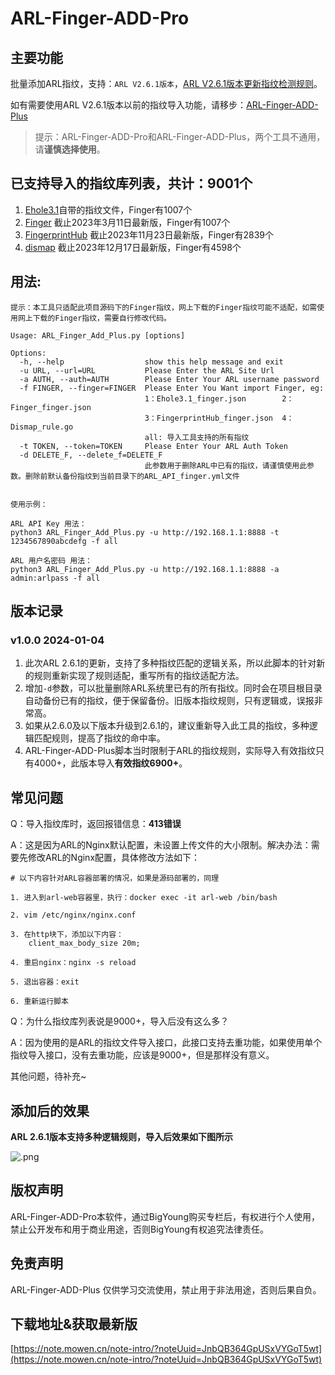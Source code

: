 # ARL-Finger-ADD-Pro

## 主要功能

批量添加ARL指纹，支持：`ARL V2.6.1版本`，[ARL V2.6.1版本更新指纹检测规则](https://github.com/TophantTechnology/ARL/releases/tag/v2.6.1)。

如有需要使用ARL V2.6.1版本以前的指纹导入功能，请移步：[ARL-Finger-ADD-Plus](https://github.com/BigYoungs/ARL-Finger-ADD-Plus)

> 提示：ARL-Finger-ADD-Pro和ARL-Finger-ADD-Plus，两个工具不通用，请**谨慎选择使用**。

## 已支持导入的指纹库列表，共计：9001个

1. [Ehole3.1](https://github.com/EdgeSecurityTeam/EHole/releases/tag/v3.1)自带的指纹文件，Finger有1007个
2. [Finger](https://github.com/EASY233/Finger/blob/main/library/finger.json) 截止2023年3月11日最新版，Finger有1007个
3. [FingerprintHub](https://github.com/0x727/FingerprintHub/blob/main/web_fingerprint_v3.json) 截止2023年11月23日最新版，Finger有2839个
4. [dismap](https://github.com/zhzyker/dismap/blob/main/readme-zh.md#-rulelab) 截止2023年12月17日最新版，Finger有4598个

## 用法:

```
提示：本工具只适配此项目源码下的Finger指纹，网上下载的Finger指纹可能不适配，如需使用网上下载的Finger指纹，需要自行修改代码。

Usage: ARL_Finger_Add_Plus.py [options]

Options:
  -h, --help                  show this help message and exit
  -u URL, --url=URL           Please Enter the ARL Site Url
  -a AUTH, --auth=AUTH        Please Enter Your ARL username password
  -f FINGER, --finger=FINGER  Please Enter You Want import Finger, eg:
                              1：Ehole3.1_finger.json        2：Finger_finger.json
                              3：FingerprintHub_finger.json  4：Dismap_rule.go
                              all: 导入工具支持的所有指纹
  -t TOKEN, --token=TOKEN     Please Enter Your ARL Auth Token
  -d DELETE_F, --delete_f=DELETE_F
                              此参数用于删除ARL中已有的指纹，请谨慎使用此参数。删除前默认备份指纹到当前目录下的ARL_API_finger.yml文件


使用示例：

ARL API Key 用法：
python3 ARL_Finger_Add_Plus.py -u http://192.168.1.1:8888 -t 1234567890abcdefg -f all

ARL 用户名密码 用法：
python3 ARL_Finger_Add_Plus.py -u http://192.168.1.1:8888 -a admin:arlpass -f all

```

## 版本记录

### v1.0.0 2024-01-04

1. 此次ARL 2.6.1的更新，支持了多种指纹匹配的逻辑关系，所以此脚本的针对新的规则重新实现了规则适配，重写所有的指纹适配方法。
2. 增加`-d`参数，可以批量删除ARL系统里已有的所有指纹。同时会在项目根目录自动备份已有的指纹，便于保留备份。旧版本指纹规则，只有逻辑或，误报非常高。
3. 如果从2.6.0及以下版本升级到2.6.1的，建议重新导入此工具的指纹，多种逻辑匹配规则，提高了指纹的命中率。
4. ARL-Finger-ADD-Plus脚本当时限制于ARL的指纹规则，实际导入有效指纹只有4000+，此版本导入**有效指纹6900+**。

## 常见问题

Q：导入指纹库时，返回报错信息：**413错误**

A：这是因为ARL的Nginx默认配置，未设置上传文件的大小限制。解决办法：需要先修改ARL的Nginx配置，具体修改方法如下：

```
# 以下内容针对ARL容器部署的情况，如果是源码部署的，同理

1. 进入到arl-web容器里，执行：docker exec -it arl-web /bin/bash

2. vim /etc/nginx/nginx.conf

3. 在http块下，添加以下内容：
    client_max_body_size 20m;

4. 重启nginx：nginx -s reload

5. 退出容器：exit

6. 重新运行脚本
```

Q：为什么指纹库列表说是9000+，导入后没有这么多？

A：因为使用的是ARL的指纹文件导入接口，此接口支持去重功能，如果使用单个指纹导入接口，没有去重功能，应该是9000+，但是那样没有意义。

其他问题，待补充~

## 添加后的效果

**ARL 2.6.1版本支持多种逻辑规则，导入后效果如下图所示**

![.png](img/指纹效果图.png)

## 版权声明

ARL-Finger-ADD-Pro本软件，通过BigYoung购买专栏后，有权进行个人使用，禁止公开发布和用于商业用途，否则BigYoung有权追究法律责任。

## 免责声明

ARL-Finger-ADD-Plus 仅供学习交流使用，禁止用于非法用途，否则后果自负。

## 下载地址&获取最新版

[https://note.mowen.cn/note-intro/?noteUuid=JnbQB364GpUSxVYGoT5wt](https://note.mowen.cn/note-intro/?noteUuid=JnbQB364GpUSxVYGoT5wt)
